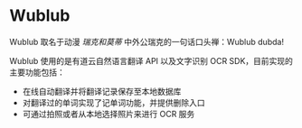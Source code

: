 # Wublub

Wublub 取名于动漫 _瑞克和莫蒂_ 中外公瑞克的一句话口头禅：Wublub dubda!

Wublub 使用的是有道云自然语言翻译 API 以及文字识别 OCR SDK，目前实现的主要功能包括：
- 在线自动翻译并将翻译记录保存至本地数据库
- 对翻译过的单词实现了记单词功能，并提供删除入口
- 可通过拍照或者从本地选择照片来进行 OCR 服务